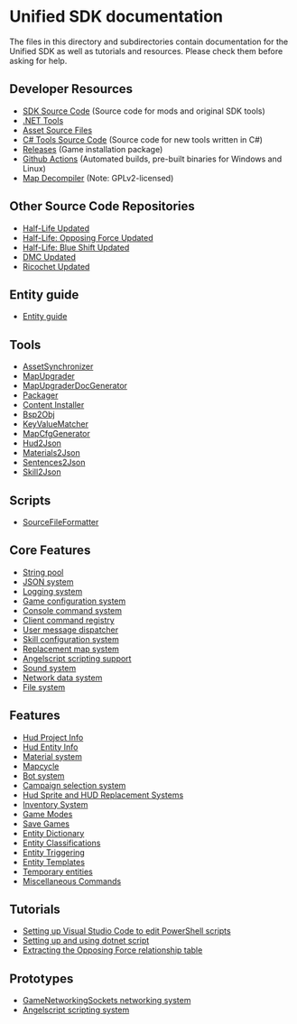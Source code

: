 # Unified SDK documentation

The files in this directory and subdirectories contain documentation for the Unified SDK as well as tutorials and resources. Please check them before asking for help.

## Developer Resources

* [SDK Source Code](https://github.com/SamVanheer/halflife-unified-sdk) (Source code for mods and original SDK tools)
* [.NET Tools](dotnet-tools.md)
* [Asset Source Files](https://github.com/SamVanheer/halflife-unified-sdk-assets)
* [C# Tools Source Code](https://github.com/SamVanheer/HalfLife.UnifiedSdk-CSharp) (Source code for new tools written in C#)
* [Releases](https://github.com/SamVanheer/halflife-unified-sdk/releases) (Game installation package)
* [Github Actions](https://github.com/SamVanheer/halflife-unified-sdk/actions) (Automated builds, pre-built binaries for Windows and Linux)
* [Map Decompiler](https://github.com/SamVanheer/HalfLife.UnifiedSdk.MapDecompiler) (Note: GPLv2-licensed)

## Other Source Code Repositories

* [Half-Life Updated](https://github.com/SamVanheer/halflife-updated)
* [Half-Life: Opposing Force Updated](https://github.com/SamVanheer/halflife-op4-updated)
* [Half-Life: Blue Shift Updated](https://github.com/SamVanheer/halflife-bs-updated)
* [DMC Updated](https://github.com/SamVanheer/dmc-updated)
* [Ricochet Updated](https://github.com/SamVanheer/ricochet-updated)

## Entity guide

* [Entity guide](entityguide/README.md)

## Tools

* [AssetSynchronizer](tools/asset-synchronizer.md)
* [MapUpgrader](tools/map-upgrader.md)
* [MapUpgraderDocGenerator](tools/map-upgrader-doc-generator.md)
* [Packager](tools/packager.md)
* [Content Installer](tools/content-installer.md)
* [Bsp2Obj](tools/bsp2obj.md)
* [KeyValueMatcher](tools/keyvalue-matcher.md)
* [MapCfgGenerator](scripts/map-cfg-generator.md)
* [Hud2Json](tools/hud2json.md)
* [Materials2Json](tools/materials2json.md)
* [Sentences2Json](tools/sentences2json.md)
* [Skill2Json](tools/skill2json.md)

## Scripts

* [SourceFileFormatter](scripts/source-file-formatter.md)

## Core Features

* [String pool](features/string-pool.md)
* [JSON system](features/json-system.md)
* [Logging system](features/logging-system.md)
* [Game configuration system](features/game-configuration-system.md)
* [Console command system](features/console-command-system.md)
* [Client command registry](features/client-command-registry.md)
* [User message dispatcher](features/user-message-dispatcher.md)
* [Skill configuration system](features/skill-configuration-system.md)
* [Replacement map system](features/replacement-map-system.md)
* [Angelscript scripting support](features/angelscript-scripting-support.md)
* [Sound system](features/sound-system.md)
* [Network data system](features/network-data-system.md)
* [File system](features/filesystem.md)

## Features

* [Hud Project Info](features/hud-project-info.md)
* [Hud Entity Info](features/hud-entity-info.md)
* [Material system](features/material-system.md)
* [Mapcycle](features/mapcycle.md)
* [Bot system](features/bot-system.md)
* [Campaign selection system](features/campaign-selection-system.md)
* [Hud Sprite and HUD Replacement Systems](features/hud-sprite-system.md)
* [Inventory System](features/inventory-system.md)
* [Game Modes](features/game-modes.md)
* [Save Games](features/save-games.md)
* [Entity Dictionary](features/entity-dictionary.md)
* [Entity Classifications](features/entity-classifications.md)
* [Entity Triggering](features/entity-triggering.md)
* [Entity Templates](features/entity-templates.md)
* [Temporary entities](features/temporary-entities.md)
* [Miscellaneous Commands](features/misc-commands.md)

## Tutorials

* [Setting up Visual Studio Code to edit PowerShell scripts](tutorials/setting-up-vscode-for-powershell.md)
* [Setting up and using dotnet script](tutorials/setting-up-and-using-dotnet-script.md)
* [Extracting the Opposing Force relationship table](tutorials/extracting-relationship-table.md)

## Prototypes

* [GameNetworkingSockets networking system](prototypes/nonfunctional-gns-networking-system.md)
* [Angelscript scripting system](prototypes/nonfunctional-scripting-system.md)
